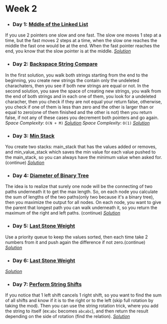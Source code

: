# Week 2

* ### Day 1: [Mddle of the Linked List](https://leetcode.com/explore/challenge/card/30-day-leetcoding-challenge/529/week-2/3290/)
If you use 2 pointers one slow and one fast. The slow one moves 1 step at a time, but the fast moves 2 steps at a time, when the slow one reaches the middle the fast one would be at the end. When the fast pointer reaches the end, you know that the slow pointer is at the middle.
[*Solution*](middle_of_the_linked_list.c++)

* ### Day 2: [Backspace String Compare](https://leetcode.com/explore/challenge/card/30-day-leetcoding-challenge/529/week-2/3291/)
In the first solution, you walk both strings starting from the end to the beginning, you create new strings the contain only the undeleted charachaters, then you see if both new strings are equal or not.
In the second solution, you save the space of creating new strings, you walk from the end of both strings and in each one of them, you look for a undeleted characher, then you check if they are not equal your return false, otherwise, you check if one of them is less than zero and the other is larger than or equal to zero(one of them finished and the other is not) then you return false, if not any of these cases you decrement both pointers and go again.
*Space Complexity*: `O(N + M)`
[*Solution*](middle_of_the_linked_list_1.c++)
*Space Complexity*: `O(1)`
[*Solution*](middle_of_the_linked_list_2.c++)

* ### Day 3: [Min Stack](https://leetcode.com/explore/challenge/card/30-day-leetcoding-challenge/529/week-2/3292/)
You create two stacks: main_stack that has the values added or removes, and min_value_stack which saves the min value for each value pushed to the main_stack, so you can always have the minimum value when asked for.(continue)
[*Solution*](min_stack.c++)

* ### Day 4: [Diameter of Binary Tree](https://leetcode.com/explore/challenge/card/30-day-leetcoding-challenge/529/week-2/3293/)
The idea is to realize that surely one node will be the connecting of two paths underneath it to get the max length. So, on each node you calculate the sum of lengths of the two paths(only two because it's a binary tree), then you maximize the output for all nodes. On each node, you want to give the parent that longest path you can walk underneath it, so you return the maximum of the right and left paths. (continue)
[*Solution*](diameter_of_binary_tree.c++)

* ### Day 5: [Last Stone Weight](https://leetcode.com/explore/challenge/card/30-day-leetcoding-challenge/529/week-2/3297/)
Use a priority queue to keep the values sorted, then each time take 2 numbers from it and push again the difference if not zero.(continue)
[*Solution*](last_stone_weight.c++)

* ### Day 6: [Last Stone Weight](https://leetcode.com/explore/challenge/card/30-day-leetcoding-challenge/529/week-2/3297/)

[*Solution*]()

* ### Day 7: [Perform String Shifts](https://leetcode.com/explore/challenge/card/30-day-leetcoding-challenge/529/week-2/3299/)
If you notice that 1 left shift cancels 1 right shift, so you want to find the sum of all shifts and know if it is to the right or to the left (skip full rotation by taking the mod). Then you can use the string rotation trick, where you add the string to itself (ex:`abc` becomes `abcabc`), and then return the result depending on the side of rotation (find the relation).
[*Solution*](perform_string_shifts.c++)